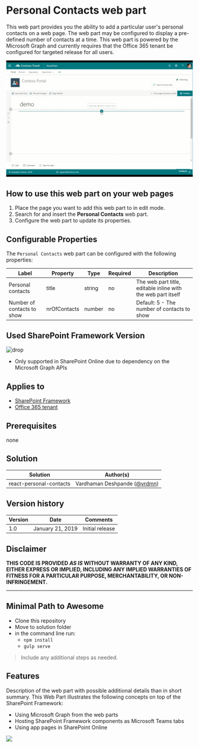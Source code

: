 # Personal Contacts web part

This web part provides you the ability to add a particular user's personal contacts on a web page. The web part may be configured to display a pre-defined number of contacts at a time. This web part is powered by the Microsoft Graph and currently requires that the Office 365 tenant be configured for targeted release for all users.

![Personal Contacts](../../assets/images/components/part-personal-contacts.gif)

## How to use this web part on your web pages

1. Place the page you want to add this web part to in edit mode.
2. Search for and insert the **Personal Contacts** web part.
3. Configure the web part to update its properties.

## Configurable Properties

The `Personal Contacts` web part can be configured with the following properties:

| Label | Property | Type | Required | Description |
| ---- | ---- | ---- | ---- | ---- |
| Personal contacts | title | string | no | The web part title, editable inline with the web part itself |
| Number of contacts to show | nrOfContacts | number | no | Default: 5 - The number of contacts to show |

## Used SharePoint Framework Version

![drop](https://img.shields.io/badge/version-1.9.1-green.svg)

* Only supported in SharePoint Online due to dependency on the Microsoft Graph APIs

## Applies to

* [SharePoint Framework](https:/dev.office.com/sharepoint)
* [Office 365 tenant](https://dev.office.com/sharepoint/docs/spfx/set-up-your-development-environment)

## Prerequisites

none

## Solution

Solution|Author(s)
--------|---------
react-personal-contacts | Vardhaman Deshpande ([@vrdmn](https://twitter.com/vrdmn))

## Version history

Version|Date|Comments
-------|----|--------
1.0|January 21, 2019|Initial release

## Disclaimer

**THIS CODE IS PROVIDED *AS IS* WITHOUT WARRANTY OF ANY KIND, EITHER EXPRESS OR IMPLIED, INCLUDING ANY IMPLIED WARRANTIES OF FITNESS FOR A PARTICULAR PURPOSE, MERCHANTABILITY, OR NON-INFRINGEMENT.**

---

## Minimal Path to Awesome

* Clone this repository
* Move to solution folder
* in the command line run:
  * `npm install`
  * `gulp serve`

> Include any additional steps as needed.

## Features

Description of the web part with possible additional details than in short summary. 
This Web Part illustrates the following concepts on top of the SharePoint Framework:

* Using Microsoft Graph from the web parts
* Hosting SharePoint Framework components as Microsoft Teams tabs
* Using app pages in SharePoint Online

<img src="https://telemetry.sharepointpnp.com/sp-starter-kit/source/react-personal-contacts" />
